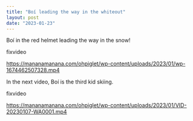 ```yaml
---
title: "Boí leading the way in the whiteout"
layout: post
date: "2023-01-23"
---
```


Boí in the red helmet leading the way in the snow!

fixvideo

https://mananamanana.com/ohpiglet/wp-content/uploads/2023/01/wp-1674462507328.mp4

In the next video, Boí is the third kid skiing.

fixvideo

https://mananamanana.com/ohpiglet/wp-content/uploads/2023/01/VID-20230107-WA0001.mp4
